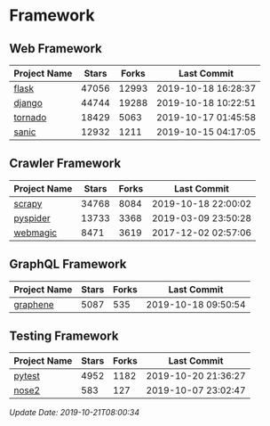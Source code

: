 # Framework

## Web Framework

| Project Name | Stars | Forks | Last Commit |
| ------------ | ----- | ----- | ----------- |
| [flask](https://github.com/pallets/flask) | 47056 | 12993 | 2019-10-18 16:28:37 |
| [django](https://github.com/django/django) | 44744 | 19288 | 2019-10-18 10:22:51 |
| [tornado](https://github.com/tornadoweb/tornado) | 18429 | 5063 | 2019-10-17 01:45:58 |
| [sanic](https://github.com/huge-success/sanic) | 12932 | 1211 | 2019-10-15 04:17:05 |

## Crawler Framework

| Project Name | Stars | Forks | Last Commit |
| ------------ | ----- | ----- | ----------- |
| [scrapy](https://github.com/scrapy/scrapy) | 34768 | 8084 | 2019-10-18 22:00:02 |
| [pyspider](https://github.com/binux/pyspider) | 13733 | 3368 | 2019-03-09 23:50:28 |
| [webmagic](https://github.com/code4craft/webmagic) | 8471 | 3619 | 2017-12-02 02:57:06 |

## GraphQL Framework

| Project Name | Stars | Forks | Last Commit |
| ------------ | ----- | ----- | ----------- |
| [graphene](https://github.com/graphql-python/graphene) | 5087 | 535 | 2019-10-18 09:50:54 |

## Testing Framework

| Project Name | Stars | Forks | Last Commit |
| ------------ | ----- | ----- | ----------- |
| [pytest](https://github.com/pytest-dev/pytest) | 4952 | 1182 | 2019-10-20 21:36:27 |
| [nose2](https://github.com/nose-devs/nose2) | 583 | 127 | 2019-10-07 23:02:47 |

*Update Date: 2019-10-21T08:00:34*